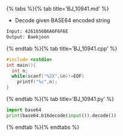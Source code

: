 {% tabs %}{% tab title='BJ_10941.md' %}

* Decode given BASE64 encoded string

```txt
Input: 4261656B6A6F6F6E
Output: Baekjoon
```

{% endtab %}{% tab title='BJ_10941.cpp' %}

```cpp
#include <cstdio>
int main(){
  int n;
  while(scanf("%2X",&n)!=EOF)
    printf("%c",n);
}
```

{% endtab %}{% tab title='BJ_10941.py' %}

```py
import base64
print(base64.b16decode(input()).decode())
```

{% endtab %}{% endtabs %}
